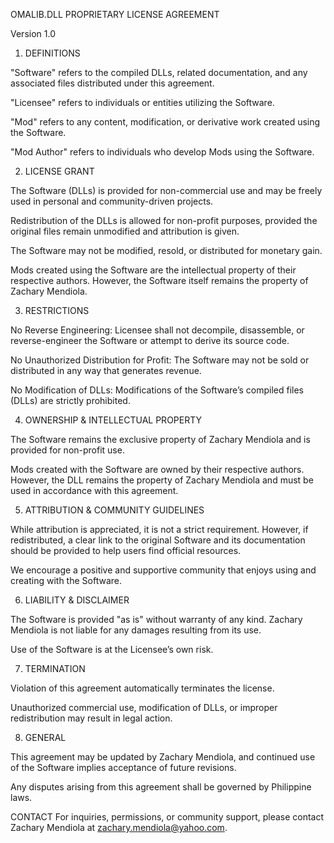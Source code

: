 OMALIB.DLL PROPRIETARY LICENSE AGREEMENT

Version 1.0

1. DEFINITIONS

"Software" refers to the compiled DLLs, related documentation, and any associated files distributed under this agreement.

"Licensee" refers to individuals or entities utilizing the Software.

"Mod" refers to any content, modification, or derivative work created using the Software.

"Mod Author" refers to individuals who develop Mods using the Software.

2. LICENSE GRANT

The Software (DLLs) is provided for non-commercial use and may be freely used in personal and community-driven projects.

Redistribution of the DLLs is allowed for non-profit purposes, provided the original files remain unmodified and attribution is given.

The Software may not be modified, resold, or distributed for monetary gain.

Mods created using the Software are the intellectual property of their respective authors. However, the Software itself remains the property of Zachary Mendiola.

3. RESTRICTIONS

No Reverse Engineering: Licensee shall not decompile, disassemble, or reverse-engineer the Software or attempt to derive its source code.

No Unauthorized Distribution for Profit: The Software may not be sold or distributed in any way that generates revenue.

No Modification of DLLs: Modifications of the Software’s compiled files (DLLs) are strictly prohibited.

4. OWNERSHIP & INTELLECTUAL PROPERTY

The Software remains the exclusive property of Zachary Mendiola and is provided for non-profit use.

Mods created with the Software are owned by their respective authors. However, the DLL remains the property of Zachary Mendiola and must be used in accordance with this agreement.

5. ATTRIBUTION & COMMUNITY GUIDELINES

While attribution is appreciated, it is not a strict requirement. However, if redistributed, a clear link to the original Software and its documentation should be provided to help users find official resources.

We encourage a positive and supportive community that enjoys using and creating with the Software.

6. LIABILITY & DISCLAIMER

The Software is provided "as is" without warranty of any kind. Zachary Mendiola is not liable for any damages resulting from its use.

Use of the Software is at the Licensee’s own risk.

7. TERMINATION

Violation of this agreement automatically terminates the license.

Unauthorized commercial use, modification of DLLs, or improper redistribution may result in legal action.

8. GENERAL

This agreement may be updated by Zachary Mendiola, and continued use of the Software implies acceptance of future revisions.

Any disputes arising from this agreement shall be governed by Philippine laws.

CONTACT
For inquiries, permissions, or community support, please contact Zachary Mendiola at zachary.mendiola@yahoo.com.


